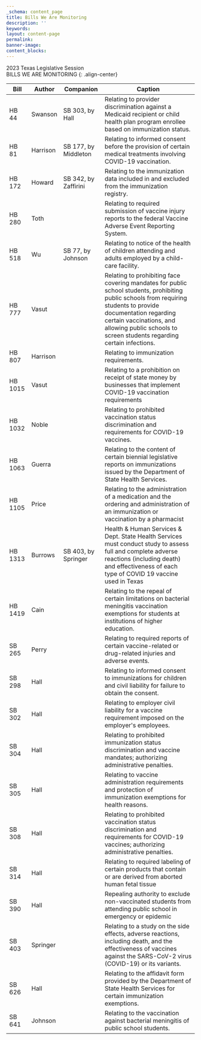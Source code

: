 ```yaml
---
_schema: content_page
title: Bills We Are Monitoring
description: ''
keywords:
layout: content-page
permalink:
banner-image:
content_blocks:
---
```

​​​​​​2023 Texas Legislative Session<br>BILLS WE ARE MONITORING
{: .align-center}

| **Bill** | **Author** | **Companion** | **Caption** |
| --- | --- | --- | --- |
| HB 44 | Swanson | SB 303, by<br>Hall | Relating to provider discrimination against a Medicaid recipient or child health plan program enrollee based on immunization status. |
| HB 81 | Harrison | SB 177, by Middleton | Relating to informed consent before the provision of certain medical treatments involving COVID-19 vaccination. |
| HB 172 | Howard | SB 342, by<br>Zaffirini | Relating to the immunization data included in and excluded from the immunization registry. |
| HB 280 | Toth |  | Relating to required submission of vaccine injury reports to the federal Vaccine Adverse Event Reporting System. |
| HB 518 | Wu | SB 77, by<br>Johnson | Relating to notice of the health of children attending and adults employed by a child-care facility. |
| HB 777 | Vasut |  | Relating to prohibiting face covering mandates for public school students, prohibiting public schools from requiring students to provide documentation regarding certain vaccinations, and allowing public schools to screen students regarding certain infections. |
| HB 807 | Harrison |  | Relating to immunization requirements. |
| HB 1015 | Vasut |  | Relating to a prohibition on receipt of state money by businesses that implement COVID-19 vaccination requirements |
| HB 1032 | Noble |  | Relating to prohibited vaccination status discrimination and requirements for COVID-19 vaccines. |
| HB 1063 | Guerra |  | Relating to the content of certain biennial legislative reports on immunizations issued by the Department of State Health Services. |
| HB 1105 | Price |  | Relating to the administration of a medication and the ordering and administration of an immunization or vaccination by a pharmacist |
| HB 1313 | Burrows | SB 403, by Springer | Health & Human Services & Dept. State Health Services must conduct study to assess full and complete adverse reactions (including death) and effectiveness of each type of COVID 19 vaccine used in Texas |
| HB 1419 | Cain |  | Relating to the repeal of certain limitations on bacterial meningitis vaccination exemptions for students at institutions of higher education. |
| SB 265 | Perry |  | Relating to required reports of certain vaccine-related or drug-related injuries and adverse events. |
| SB 298 | Hall |  | Relating to informed consent to immunizations for children and civil liability for failure to obtain the consent. |
| SB 302 | Hall |  | Relating to employer civil liability for a vaccine requirement imposed on the employer's employees. |
| SB 304 | Hall |  | Relating to prohibited immunization status discrimination and vaccine mandates; authorizing administrative penalties. |
| SB 305 | Hall |  | Relating to vaccine administration requirements and protection of immunization exemptions for health reasons. |
| SB 308 | Hall |  | Relating to prohibited vaccination status discrimination and requirements for COVID-19 vaccines; authorizing administrative penalties. |
| SB 314 | Hall |  | Relating to required labeling of certain products that contain or are derived from aborted human fetal tissue |
| SB 390 | Hall |  | Repealing authority to exclude non-vaccinated students from attending public school in emergency or epidemic |
| SB 403 | Springer |  | Relating to a study on the side effects, adverse reactions, including death, and the effectiveness of vaccines against the SARS-CoV-2 virus (COVID-19) or its variants. |
| SB 626 | Hall |  | Relating to the affidavit form provided by the Department of State Health Services for certain immunization exemptions. |
| SB 641 | Johnson |  | Relating to the vaccination against bacterial meningitis of public school students. |

&nbsp;